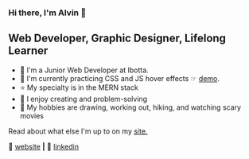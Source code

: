 ### Hi there, I'm Alvin 👋

## Web Developer, Graphic Designer, Lifelong Learner

- 💼 I'm a Junior Web Developer at Ibotta.
- 🧠 I'm currently practicing CSS and JS hover effects ☞ [demo][demo].
- ⭐ My specialty is in the MERN stack
- 💜 I enjoy creating and problem-solving
- 🎨 My hobbies are drawing, working out, hiking, and watching scary movies


Read about what else I'm up to on my [site.](https://www.alvingalit.com/posts)


🏡 [website][website] **|** 
👔 [linkedin][linkedin]

[website]: https://www.alvingalit.com/
[linkedin]: https://www.linkedin.com/in/aroblesgalit/
[demo]: https://aroblesgalit.github.io/css-hover-effects/
